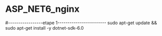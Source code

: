 # ASP_NET6_nginx
#-----------------etape 1------------------------
sudo apt-get update && \
sudo apt-get install -y dotnet-sdk-6.0
